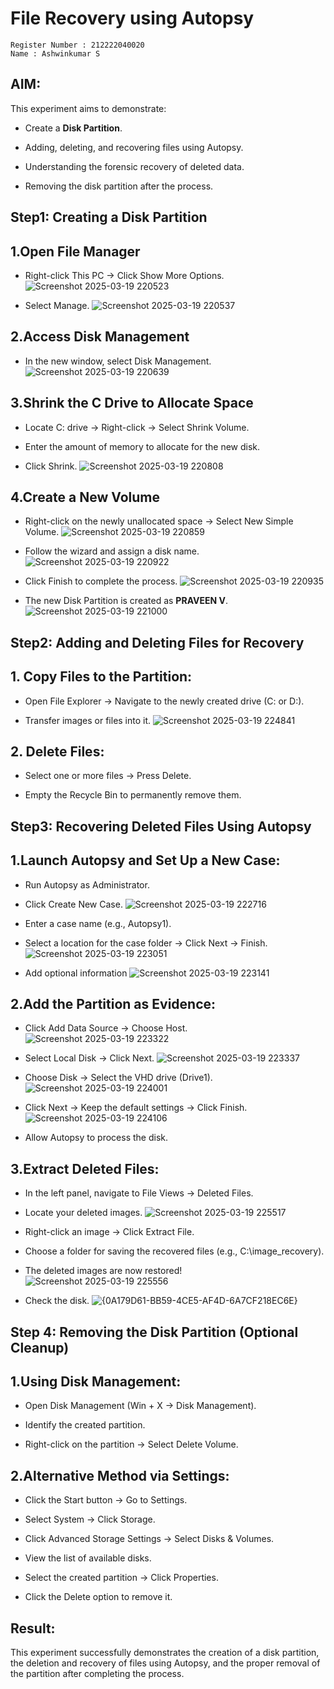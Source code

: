 # File Recovery using Autopsy

```
Register Number : 212222040020
Name : Ashwinkumar S
```
## AIM:

This experiment aims to demonstrate:

- Create a **Disk Partition**.  

- Adding, deleting, and recovering files using Autopsy.

- Understanding the forensic recovery of deleted data.

- Removing the disk partition after the process.

## Step1: Creating a Disk Partition
## 1.Open File Manager

- Right-click This PC → Click Show More Options.
  ![Screenshot 2025-03-19 220523](https://github.com/user-attachments/assets/8a7b99d9-bd5d-4b41-ad35-6d1301b5ff82)

- Select Manage.
  ![Screenshot 2025-03-19 220537](https://github.com/user-attachments/assets/df827a18-3894-4dbd-bbd3-a1b6eb8ae0b8)


## 2.Access Disk Management

- In the new window, select Disk Management.
  ![Screenshot 2025-03-19 220639](https://github.com/user-attachments/assets/9652e198-abd8-4f45-a689-a20f248bac2d)


## 3.Shrink the C Drive to Allocate Space

- Locate C: drive → Right-click → Select Shrink Volume.

- Enter the amount of memory to allocate for the new disk.

- Click Shrink.
  ![Screenshot 2025-03-19 220808](https://github.com/user-attachments/assets/6fdef27e-c4b2-43b6-b7e7-a280e377d7e7)


## 4.Create a New Volume

- Right-click on the newly unallocated space → Select New Simple Volume.
  ![Screenshot 2025-03-19 220859](https://github.com/user-attachments/assets/f6eb66bd-7167-4091-8504-5e859e6c995a)


- Follow the wizard and assign a disk name.
  ![Screenshot 2025-03-19 220922](https://github.com/user-attachments/assets/4fddc384-c0e2-4fe4-a268-f082a6c47389)


- Click Finish to complete the process.
  ![Screenshot 2025-03-19 220935](https://github.com/user-attachments/assets/f06a24e8-e373-4271-94bc-87cac73f6e27)
  
- The new Disk Partition is created as **PRAVEEN V**.
  ![Screenshot 2025-03-19 221000](https://github.com/user-attachments/assets/9b603c47-c7da-4012-9b35-3953cfeea86c)

  
## Step2: Adding and Deleting Files for Recovery

## 1. Copy Files to the Partition:

- Open File Explorer → Navigate to the newly created drive (C: or D:).

- Transfer images or files into it.
![Screenshot 2025-03-19 224841](https://github.com/user-attachments/assets/b9fdc15b-f166-435b-9b0d-cd5d40da55de)



## 2. Delete Files:

- Select one or more files → Press Delete.

- Empty the Recycle Bin to permanently remove them.

## Step3: Recovering Deleted Files Using Autopsy

## 1.Launch Autopsy and Set Up a New Case:

- Run Autopsy as Administrator.

- Click Create New Case.
![Screenshot 2025-03-19 222716](https://github.com/user-attachments/assets/4028e969-add1-46c4-beb2-3f336c7dcd3d)

- Enter a case name (e.g., Autopsy1).
- Select a location for the case folder → Click Next → Finish.
  ![Screenshot 2025-03-19 223051](https://github.com/user-attachments/assets/2b476fe0-199c-4c25-96c2-63c78183bb6f)
- Add optional information
  ![Screenshot 2025-03-19 223141](https://github.com/user-attachments/assets/45ff54d1-1967-4671-8dbb-a865f55f0316)



## 2.Add the Partition as Evidence:

- Click Add Data Source → Choose Host.
   ![Screenshot 2025-03-19 223322](https://github.com/user-attachments/assets/3ad0612b-655b-406c-ab63-95912238b112)


- Select Local Disk → Click Next.
   ![Screenshot 2025-03-19 223337](https://github.com/user-attachments/assets/8ed1cda5-f34d-491b-8255-c59c62eadaa0)


- Choose Disk → Select the VHD drive (Drive1).
  ![Screenshot 2025-03-19 224001](https://github.com/user-attachments/assets/773c5a67-49c8-421c-b0be-8a19a0e173c8)


- Click Next → Keep the default settings → Click Finish.
  ![Screenshot 2025-03-19 224106](https://github.com/user-attachments/assets/3feb68c2-3a3a-4e21-b3b8-11f4dfac0990)


- Allow Autopsy to process the disk.

## 3.Extract Deleted Files:

- In the left panel, navigate to File Views → Deleted Files.

- Locate your deleted images.
  ![Screenshot 2025-03-19 225517](https://github.com/user-attachments/assets/66b60ab9-d3c0-409e-8298-e20cd4e2d9d0)


- Right-click an image → Click Extract File.

- Choose a folder for saving the recovered files (e.g., C:\image_recovery).

- The deleted images are now restored!
  ![Screenshot 2025-03-19 225556](https://github.com/user-attachments/assets/4d7bd91f-547f-4bdc-86c3-a695ab4848ad)
- Check the disk.
  ![{0A179D61-BB59-4CE5-AF4D-6A7CF218EC6E}](https://github.com/user-attachments/assets/1d889ef5-1453-4ede-90a4-78087fa8d755)
  
## Step 4: Removing the Disk Partition (Optional Cleanup)

## 1.Using Disk Management:

- Open Disk Management (Win + X → Disk Management).

- Identify the created partition.

- Right-click on the partition → Select Delete Volume.

## 2.Alternative Method via Settings:

- Click the Start button → Go to Settings.

- Select System → Click Storage.

- Click Advanced Storage Settings → Select Disks & Volumes.

- View the list of available disks.

- Select the created partition → Click Properties.

- Click the Delete option to remove it.

## Result:

This experiment successfully demonstrates the creation of a disk partition, the deletion and recovery of files using Autopsy, and the proper removal of the partition after completing the process.


  


